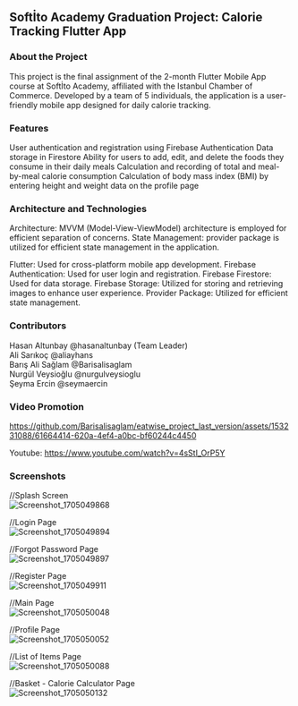 <h2>Softİto Academy Graduation Project: Calorie Tracking Flutter App</h2>
 
<h3>About the Project</h3>

This project is the final assignment of the 2-month Flutter Mobile App course at Softİto Academy, affiliated with the Istanbul Chamber of Commerce. Developed by a team of 5 individuals, the application is a user-friendly mobile app designed for daily calorie tracking.

<h3>Features</h3>

User authentication and registration using Firebase Authentication
Data storage in Firestore
Ability for users to add, edit, and delete the foods they consume in their daily meals
Calculation and recording of total and meal-by-meal calorie consumption
Calculation of body mass index (BMI) by entering height and weight data on the profile page

<h3>Architecture and Technologies</h3>

Architecture: MVVM (Model-View-ViewModel) architecture is employed for efficient separation of concerns.
State Management: provider package is utilized for efficient state management in the application.

Flutter: Used for cross-platform mobile app development.
Firebase Authentication: Used for user login and registration.
Firebase Firestore: Used for data storage.
Firebase Storage: Utilized for storing and retrieving images to enhance user experience.
Provider Package: Utilized for efficient state management.


<h3>Contributors</h3>
Hasan Altunbay @hasanaltunbay (Team Leader) </br>
Ali Sarıkoç @aliayhans </br>
Barış Ali Sağlam @Barisalisaglam </br>
Nurgül Veysioğlu @nurgulveysioglu</br>
Şeyma Ercin @seymaercin</br>


<h3>Video Promotion</h3>


https://github.com/Barisalisaglam/eatwise_project_last_version/assets/153231088/61664414-620a-4ef4-a0bc-bf60244c4450

Youtube: https://www.youtube.com/watch?v=4sStI_OrP5Y

<h3>Screenshots</h3>

//Splash Screen</br>
![Screenshot_1705049868](https://github.com/Barisalisaglam/eatwise_project_last_version/assets/153231088/da426dc6-5ebf-42d4-af85-f0c8469adfa7)</br>

//Login Page</br>
![Screenshot_1705049894](https://github.com/Barisalisaglam/eatwise_project_last_version/assets/153231088/29c50a66-0126-48e1-9a30-7803db4f7379)</br>

//Forgot Password Page</br>
![Screenshot_1705049897](https://github.com/Barisalisaglam/eatwise_project_last_version/assets/153231088/5e1b6642-5de1-438e-b376-c4befc06be47)</br>

//Register Page</br>
![Screenshot_1705049911](https://github.com/Barisalisaglam/eatwise_project_last_version/assets/153231088/b1819871-f2a3-485e-9054-44382135959b)</br>

//Main Page</br>
![Screenshot_1705050048](https://github.com/Barisalisaglam/eatwise_project_last_version/assets/153231088/b765991b-d3c6-4168-90d5-c82aba2953ab)</br>

//Profile Page</br>
![Screenshot_1705050052](https://github.com/Barisalisaglam/eatwise_project_last_version/assets/153231088/0bdae74e-a3f3-4f7d-9f23-68f4c96cef04)</br>

//List of Items Page</br>
![Screenshot_1705050088](https://github.com/Barisalisaglam/eatwise_project_last_version/assets/153231088/582ce855-de96-41d2-9a2f-241eb9ea4e0a)</br>

//Basket - Calorie Calculator Page</br>
![Screenshot_1705050132](https://github.com/Barisalisaglam/eatwise_project_last_version/assets/153231088/7c94d410-648b-4e19-b50b-6aff1ed92320)</br>







